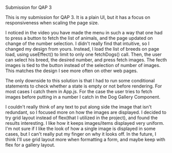Submission for QAP 3

This is my submission for QAP 3. It is a plain UI, but it has a focus on responsiveness when scaling the page size.

I noticed in the video you have made the menu in such a way that one had to press a button to fetch the list of animals, and the page updated on change of the number selection. I didn't really find that intuitive, so I changed my design from yours. Instead, I load the list of breeds on page load, using useEffect() to limit to only one fetchDogs() call. Then, the user can select his breed, the desired number, and press fetch images. The fecth images is tied to the button instead of the selection of number of images. This matches the design I see more often on other web pages.

The only downside to this solution is that I had to run some conditional statements to check whether a state is empty or not before rendering. For most cases I catch them in App.js. For the case the user tries to fetch images before putting in a number I catch in the Dog Gallery Component.

I couldn't really think of any text to put along side the image that isn't redundant, so I focused more on how the images are displayed. I decided to try grid layout instead of flex(that I utilized in the project), and found the results interesting. I like how it keeps images/items displayed very uniform. I'm not sure if I like the look of how a single image is displayed in some cases, but I can't really put my finger on why it looks off. In the future, I think I'll use grid layout more when formatting a form, and maybe keep with flex for a gallery layout.